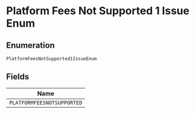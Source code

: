 
# Platform Fees Not Supported 1 Issue Enum

## Enumeration

`PlatformFeesNotSupported1IssueEnum`

## Fields

| Name |
|  --- |
| `PLATFORMFEESNOTSUPPORTED` |

